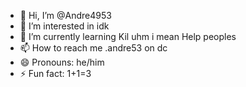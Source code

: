 - 👋 Hi, I’m @Andre4953
- 👀 I’m interested in idk
- 🌱 I’m currently learning Kil uhm i mean Help peoples
- 📫 How to reach me .andre53 on dc
- 😄 Pronouns: he/him
- ⚡ Fun fact: 1+1=3
